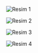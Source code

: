 ![Resim 1](https://github.com/YusufSural/EtkinlikYonetimSistemi-04/assets/84929731/41957264-ef50-494c-9d95-57271a1fd432)

![Resim 2](https://github.com/YusufSural/EtkinlikYonetimSistemi-04/assets/84929731/8875adbc-068d-4723-bc6f-e87d5fe29351)

![Resim 3](https://github.com/YusufSural/EtkinlikYonetimSistemi-04/assets/84929731/302237f2-6e6b-47ad-8f96-b51b588b3b3e)

![Resim 4](https://github.com/YusufSural/EtkinlikYonetimSistemi-04/assets/84929731/ffeebc67-ad1b-49a7-8f3f-a1567b48d5a1)
